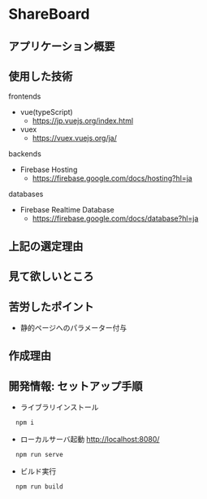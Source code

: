 # ShareBoard

## アプリケーション概要

## 使用した技術

frontends

- vue(typeScript)
  - <https://jp.vuejs.org/index.html>
- vuex
  - <https://vuex.vuejs.org/ja/>

backends

- Firebase Hosting
  - <https://firebase.google.com/docs/hosting?hl=ja>

databases

- Firebase Realtime Database
  - <https://firebase.google.com/docs/database?hl=ja>

## 上記の選定理由

## 見て欲しいところ

## 苦労したポイント

- 静的ページへのパラメーター付与

## 作成理由

## 開発情報: セットアップ手順

- ライブラリインストール

``` sh
  npm i
```

- ローカルサーバ起動
  <http://localhost:8080/>

``` sh
  npm run serve
```


- ビルド実行

``` sh
  npm run build
```